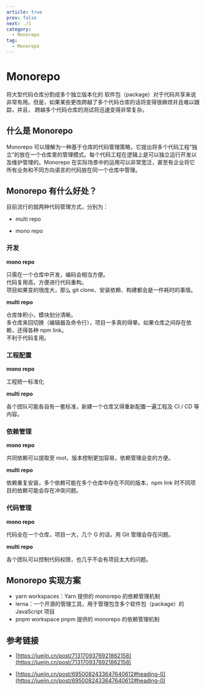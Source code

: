 ```yaml
---
article: true
prev: false
next: ./1
category:
  - Monorepo
tag:
  - Monorepo
---
```


# Monorepo

将大型代码仓库分割成多个独立版本化的 软件包（package）对于代码共享来说非常有用。但是，如果某些更改跨越了多个代码仓库的话将变得很麻烦并且难以跟踪，并且， 跨越多个代码仓库的测试将迅速变得非常复杂。

## 什么是 Monorepo

Monorepo 可以理解为一种基于仓库的代码管理策略，它提出将多个代码工程“独立”的放在一个仓库里的管理模式。每个代码工程在逻辑上是可以独立运行开发以及维护管理的。Monorepo 在实际场景中的运用可以非常宽泛，甚至有企业将它所有业务和不同方向语言的代码放在同一个仓库中管理。

## Monorepo 有什么好处？

目前流行的就两种代码管理方式，分别为：

- multi repo

- mono repo

### 开发

**mono repo**

<Badge text="√" type="tip" /> 只需在一个仓库中开发，编码会相当方便。<br/>
<Badge text="√" type="tip" /> 代码复用高，方便进行代码重构。<br/>
<Badge text="×" type="danger" /> 项目如果变的很庞大，那么 git clone、安装依赖、构建都会是一件耗时的事情。

**multi repo**

<Badge text="√" type="tip" /> 仓库体积小，模块划分清晰。<br/>
<Badge text="×" type="danger" /> 多仓库来回切换（编辑器及命令行），项目一多真的得晕。如果仓库之间存在依赖，还得各种 npm link。<br/>
<Badge text="×" type="danger" /> 不利于代码复用。

### 工程配置

**mono repo**

<Badge text="√" type="tip" /> 工程统一标准化

**multi repo**

<Badge text="×" type="danger" /> 各个团队可能各自有一套标准，新建一个仓库又得重新配置一遍工程及 CI / CD 等内容。

### 依赖管理

**mono repo**

<Badge text="√" type="tip" /> 共同依赖可以提取至 root，版本控制更加容易，依赖管理会变的方便。

**multi repo**

<Badge text="×" type="danger" /> 依赖重复安装，多个依赖可能在多个仓库中存在不同的版本，npm link 时不同项目的依赖可能会存在冲突问题。

### 代码管理

**mono repo**

<Badge text="×" type="tip" /> 代码全在一个仓库，项目一大，几个 G 的话，用 Git 管理会存在问题。

**multi repo**

<Badge text="√" type="danger" /> 各个团队可以控制代码权限，也几乎不会有项目太大的问题。

## Monorepo 实现方案

- yarn workspaces：Yarn 提供的 monorepo 的依赖管理机制
- lerna：一个开源的管理工具，用于管理包含多个软件包（package）的 JavaScript 项目
- pnpm workspace pnpm 提供的 monorepo 的依赖管理机制

## 参考链接

- [https://juejin.cn/post/7131709376921862158](https://juejin.cn/post/7131709376921862158)

- [https://juejin.cn/post/6950082433647640612#heading-0](https://juejin.cn/post/6950082433647640612#heading-0)

